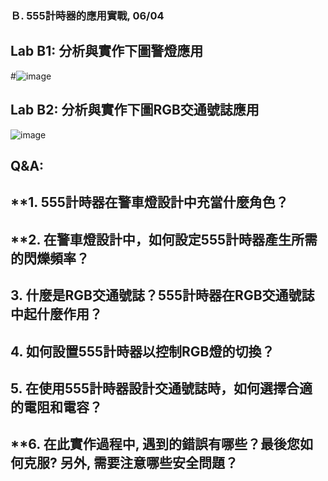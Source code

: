 ### Ｂ. 555計時器的應用實戰, 06/04
## Lab B1: 分析與實作下圖警燈應用
#![image](https://github.com/Ethandamnnnn/EC2024/assets/162283778/b5d89e7d-b908-4df8-bdd0-c345c34baf3d)
## Lab B2: 分析與實作下圖RGB交通號誌應用
![image](https://github.com/Ethandamnnnn/EC2024/assets/162283778/4024fab0-612b-4615-8884-575e3e869181)

## Q&A:

## **1. 555計時器在警車燈設計中充當什麼角色？

## **2. 在警車燈設計中，如何設定555計時器產生所需的閃爍頻率？

## 3. 什麼是RGB交通號誌？555計時器在RGB交通號誌中起什麼作用？

## 4. 如何設置555計時器以控制RGB燈的切換？

## 5. 在使用555計時器設計交通號誌時，如何選擇合適的電阻和電容？

## **6. 在此實作過程中, 遇到的錯誤有哪些？最後您如何克服? 另外, 需要注意哪些安全問題？
